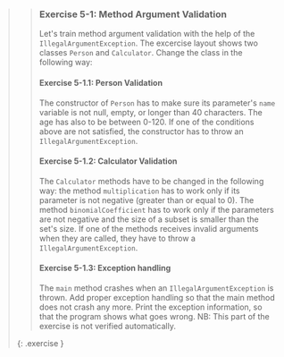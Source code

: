 >> ### Exercise 5-1: Method Argument Validation
>>
>> Let's train method argument validation with the help of the `IllegalArgumentException`. The excercise layout shows two classes `Person` and `Calculator`. Change the class in the following way:
>>
>> #### Exercise 5-1.1: Person Validation
>>
>> The constructor of `Person` has to make sure its parameter's `name` variable is not null, empty, or longer than 40 characters. The age has also to be between 0-120. If one of the conditions above are not satisfied, the constructor has to throw an `IllegalArgumentException`.
>>
>> #### Exercise 5-1.2: Calculator Validation
>>
>> The `Calculator` methods have to be changed in the following way: the method `multiplication` has to work only if its parameter is not negative (greater than or equal to 0). The method `binomialCoefficient` has to work only if the parameters are not negative and the size of a subset is smaller than the set's size. If one of the methods receives invalid arguments when they are called, they have to throw a `IllegalArgumentException`.
>>
>> #### Exercise 5-1.3: Exception handling
>> The `main` method crashes when an `IllegalArgumentException` is thrown.
>> Add proper exception handling so that the main method does not crash any more.
>> Print the exception information, so that the program shows what goes wrong.
>> NB: This part of the exercise is not verified automatically.
>>
>{: .exercise }